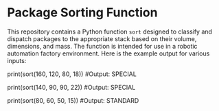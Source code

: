 # Package Sorting Function

This repository contains a Python function `sort` designed to classify and dispatch packages to the appropriate stack based on their volume, dimensions, and mass. The function is intended for use in a robotic automation factory environment. Here is the example output for various inputs:

print(sort(160, 120, 80, 18))  #Output: SPECIAL

print(sort(140, 90, 90, 22))  #Output: SPECIAL

print(sort(80, 60, 50, 15))  #Output: STANDARD


